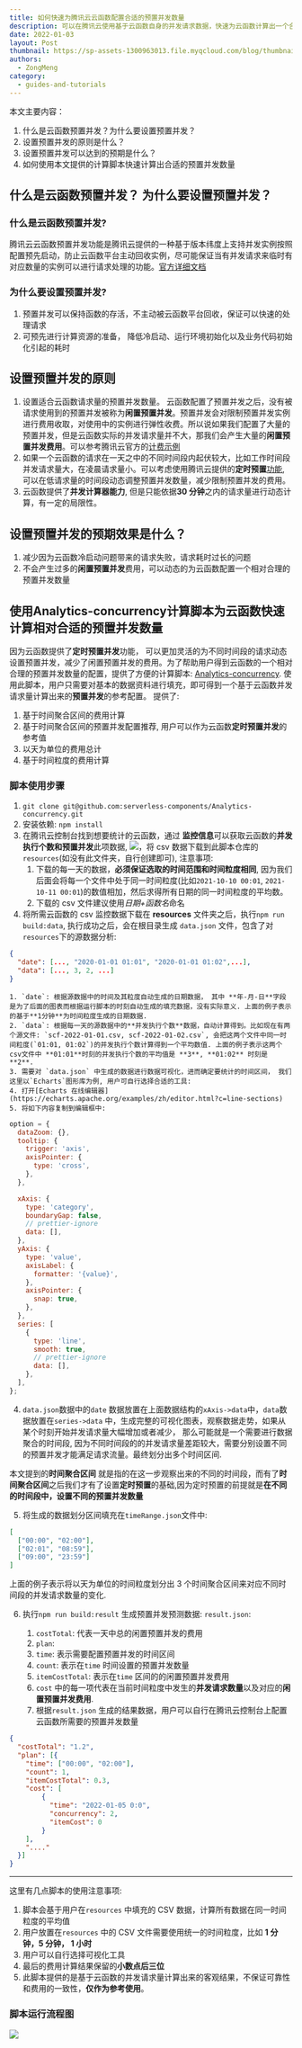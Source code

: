 ```yaml
---
title: 如何快速为腾讯云云函数配置合适的预置并发数量
description: 可以在腾讯云使用基于云函数自身的并发请求数据，快速为云函数计算出一个合适的预置并发配置的数量
date: 2022-01-03
layout: Post
thumbnail: https://sp-assets-1300963013.file.myqcloud.com/blog/thumbnails/2022-01-03-setup-preset-concurrency.png
authors:
  - ZongMeng
category:
  - guides-and-tutorials
---
```


本文主要内容：

1. 什么是云函数预置并发？为什么要设置预置并发？
2. 设置预置并发的原则是什么？
3. 设置预置并发可以达到的预期是什么？
4. 如何使用本文提供的计算脚本快速计算出合适的预置并发数量

## 什么是云函数预置并发？ 为什么要设置预置并发？

### 什么是云函数预置并发?

腾讯云云函数预置并发功能是腾讯云提供的一种基于版本纬度上支持并发实例按照配置预先启动，防止云函数平台主动回收实例，尽可能保证当有并发请求来临时有对应数量的实例可以进行请求处理的功能。[官方详细文档](https://cloud.tencent.com/document/product/583/46743#.E6.A6.82.E8.BF.B0)

### 为什么要设置预置并发?

1. 预置并发可以保持函数的存活，不主动被云函数平台回收，保证可以快速的处理请求
2. 可预先进行计算资源的准备， 降低冷启动、运行环境初始化以及业务代码初始化引起的耗时

## 设置预置并发的原则

1. 设置适合云函数请求量的预置并发数量。
   云函数配置了预置并发之后，没有被请求使用到的预置并发被称为**闲置预置并发**。预置并发会对限制预置并发实例进行费用收取，对使用中的实例进行弹性收费。所以说如果我们配置了大量的预置并发，但是云函数实际的并发请求量并不大，那我们会产生大量的**闲置预置并发费用**。可以参考腾讯云官方的[计费示例](https://cloud.tencent.com/document/product/583/12285#.E9.A2.84.E7.BD.AE.E5.B9.B6.E5.8F.91.E9.97.B2.E7.BD.AE.E8.B4.B9.E7.94.A8)
2. 如果一个云函数的请求在一天之中的不同时间段内起伏较大，比如工作时间段并发请求量大，在凌晨请求量小。可以考虑使用腾讯云提供的**定时预置**[功能](https://cloud.tencent.com/document/product/583/63698), 可以在低请求量的时间段动态调整预置并发数量，减少限制预置并发的费用。
3. 云函数提供了**并发计算器能力**, 但是只能依据**30 分钟**之内的请求量进行动态计算，有一定的局限性。

## 设置预置并发的预期效果是什么？

1. 减少因为云函数冷启动问题带来的请求失败，请求耗时过长的问题
2. 不会产生过多的**闲置预置并发**费用，可以动态的为云函数配置一个相对合理的预置并发数量

## 使用**Analytics-concurrency**计算脚本为云函数快速计算相对合适的预置并发数量

因为云函数提供了**定时预置并发**功能， 可以更加灵活的为不同时间段的请求动态设置预置并发，减少了闲置预置并发的费用。为了帮助用户得到云函数的一个相对合理的预置并发数量的配置，提供了方便的计算脚本: [Analytics-concurrency](https://github.com/serverless-components/Analytics-concurrency). 使用此脚本，用户只需要对基本的数据资料进行填充，即可得到一个基于云函数并发请求量计算出来的**预置并发**的参考配置。 提供了:
1. 基于时间聚合区间的费用计算
2. 基于时间聚合区间的预置并发配置推荐, 用户可以作为云函数**定时预置并发**的参考值
3. 以天为单位的费用总计
4. 基于时间粒度的费用计算

### 脚本使用步骤

1. `git clone git@github.com:serverless-components/Analytics-concurrency.git`
2. 安装依赖: `npm install`
3. 在腾讯云控制台找到想要统计的云函数，通过 **监控信息**可以获取云函数的**并发执行个数和预置并发**此项数据, ![](https://sp-assets-1300963013.file.myqcloud.com/blog/posts/2022-01-03-setup-preset-concurrency-2.jpg)，将 csv 数据下载到此脚本仓库的`resources`(如没有此文件夹，自行创建即可), 注意事项:
   1. 下载的每一天的数据，**必须保证选取的时间范围和时间粒度相同**, 因为我们后面会将每一个文件中处于同一时间粒度(比如`2021-10-10 00:01`, `2021-10-11 00:01`)的数值相加，然后求得所有日期的同一时间粒度的平均数。
   2. 下载的 csv 文件建议使用*日期+函数名*命名
4. 将所需云函数的 csv 监控数据下载在 **resources** 文件夹之后，执行`npm run build:data`, 执行成功之后，会在根目录生成 `data.json` 文件，包含了对`resources`下的源数据分析:

```json
{
  "date": [..., "2020-01-01 01:01", "2020-01-01 01:02",...],
  "data": [..., 3, 2, ...]
}
```

    1. `date`: 根据源数据中的时间及其粒度自动生成的日期数据， 其中 **年-月-日**字段是为了后面的图表而根据运行脚本的时刻自动生成的填充数据，没有实际意义. 上面的例子表示的基于**1分钟**为时间粒度生成的日期数据.
    2. `data`: 根据每一天的源数据中的**并发执行个数**数据，自动计算得到。比如现在有两个源文件: `scf-2022-01-01.csv, scf-2022-01-02.csv`, 会把这两个文件中同一时间粒度(`01:01, 01:02`)的并发执行个数计算得到一个平均数值. 上面的例子表示这两个csv文件中 **01:01**时刻的并发执行个数的平均值是 **3**, **01:02** 时刻是 **2**.
    3. 需要对 `data.json` 中生成的数据进行数据可视化，进而确定要统计的时间区间， 我们这里以`Echarts`图形库为例, 用户可自行选择合适的工具:
    4. 打开[Echarts 在线编辑器](https://echarts.apache.org/examples/zh/editor.html?c=line-sections)
    5. 将如下内容复制到编辑框中:

```javascript
option = {
  dataZoom: {},
  tooltip: {
    trigger: 'axis',
    axisPointer: {
      type: 'cross',
    },
  },

  xAxis: {
    type: 'category',
    boundaryGap: false,
    // prettier-ignore
    data: [],
  },
  yAxis: {
    type: 'value',
    axisLabel: {
      formatter: '{value}',
    },
    axisPointer: {
      snap: true,
    },
  },
  series: [
    {
      type: 'line',
      smooth: true,
      // prettier-ignore
      data: [],
    },
  ],
};
```

4. `data.json`数据中的`date` 数据放置在上面数据结构的`xAxis->data`中，`data`数据放置在`series->data` 中，生成完整的可视化图表，观察数据走势，如果从某个时刻开始并发请求量大幅增加或者减少， 那么可能就是一个需要进行数据聚合的时间段, 因为不同时间段的的并发请求量差距较大，需要分别设置不同的预置并发才能满足请求流量。最终划分出多个时间区间. 

本文提到的**时间聚合区间** 就是指的在这一步观察出来的不同的时间段，而有了**时间聚合区间**之后我们才有了设置**定时预置**的基础,因为定时预置的前提就是**在不同的时间段中，设置不同的预置并发数量**

5. 将生成的数据划分区间填充在`timeRange.json`文件中:

```json
[
  ["00:00", "02:00"],
  ["02:01", "08:59"],
  ["09:00", "23:59"]
]
```

上面的例子表示将以天为单位的时间粒度划分出 3 个时间聚合区间来对应不同时间段的并发请求数量的变化.

6. 执行`npm run build:result` 生成预置并发预测数据: `result.json`:

   1. `costTotal`: 代表一天中总的闲置预置并发的费用
   2. `plan`:
   3. `time`: 表示需要配置预置并发的时间区间
   4. `count`: 表示在`time` 时间设置的预置并发数量
   5. `itemCostTotal`: 表示在`time` 区间的的闲置预置并发费用
   6. `cost` 中的每一项代表在当前时间粒度中发生的**并发请求数量**以及对应的**闲置预置并发费用**.
   7. 根据`result.json` 生成的结果数据，用户可以自行在腾讯云控制台上配置云函数所需要的预置并发数量

```json
{
  "costTotal": "1.2",
  "plan": [{
    "time": ["00:00", "02:00"],
    "count": 1,
    "itemCostTotal": 0.3,
    "cost": [
        {
          "time": "2022-01-05 0:0",
          "concurrency": 2,
          "itemCost": 0
        }
    ],
    "...."
  }]
}
```
---
这里有几点脚本的使用注意事项:
1. 脚本会基于用户在`resources` 中填充的 CSV 数据，计算所有数据在同一时间粒度的平均值
2. 用户放置在`resources` 中的 CSV 文件需要使用统一的时间粒度，比如 **1 分钟，5 分钟， 1 小时**
3. 用户可以自行选择可视化工具
4. 最后的费用计算结果保留的**小数点后三位**
5. 此脚本提供的是基于云函数的并发请求量计算出来的客观结果，不保证可靠性和费用的一致性，**仅作为参考使用**。

### 脚本运行流程图

![](https://sp-assets-1300963013.file.myqcloud.com/blog/posts/2022-01-03-setup-preset-concurrency-1.png)
